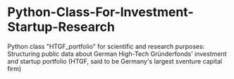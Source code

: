 # Python-Class-For-Investment-Startup-Research
Python class "HTGF_portfolio" for scientific and research purposes: Structuring public data about German High-Tech Gründerfonds' investment and startup portfolio (HTGF, said to be Germany's largest sventure capital firm)
